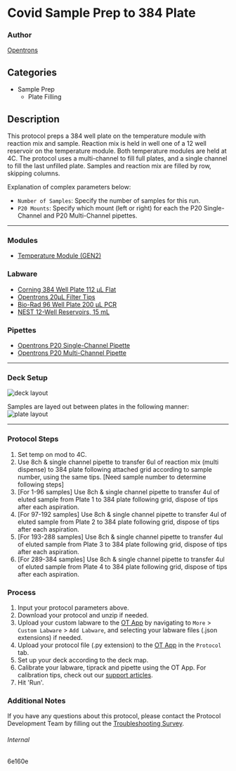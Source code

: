 # Covid Sample Prep to 384 Plate

### Author
[Opentrons](https://opentrons.com/)




## Categories
* Sample Prep
	* Plate Filling

## Description
This protocol preps a 384 well plate on the temperature module with reaction mix and sample. Reaction mix is held in well one of a 12 well reservoir on the temperature module. Both temperature modules are held at 4C. The protocol uses a multi-channel to fill full plates, and a single channel to fill the last unfilled plate. Samples and reaction mix are filled by row, skipping columns.


Explanation of complex parameters below:
* `Number of Samples`: Specify the number of samples for this run.
* `P20 Mounts`: Specify which mount (left or right) for each the P20 Single-Channel and P20 Multi-Channel pipettes.


---

### Modules
* [Temperature Module (GEN2)](https://shop.opentrons.com/collections/hardware-modules/products/tempdeck)

### Labware
* [Corning 384 Well Plate 112 µL Flat](https://labware.opentrons.com/corning_384_wellplate_112ul_flat?category=wellPlate)
* [Opentrons 20µL Filter Tips](https://shop.opentrons.com/opentrons-20ul-filter-tips/)
* [Bio-Rad 96 Well Plate 200 µL PCR](https://labware.opentrons.com/biorad_96_wellplate_200ul_pcr?category=wellPlate)
* [NEST 12-Well Reservoirs, 15 mL](https://shop.opentrons.com/nest-12-well-reservoirs-15-ml/)


### Pipettes
* [Opentrons P20 Single-Channel Pipette](https://shop.opentrons.com/pipettes/)
* [Opentrons P20 Multi-Channel Pipette](https://shop.opentrons.com/pipettes/)


---

### Deck Setup

![deck layout](https://opentrons-protocol-library-website.s3.amazonaws.com/custom-README-images/6e160e/Screen+Shot+2022-03-14+at+10.29.50+AM.png)

Samples are layed out between plates in the following manner:
![plate layout](https://opentrons-protocol-library-website.s3.amazonaws.com/custom-README-images/60feec/Screen+Shot+2022-03-15+at+9.52.19+AM.png)


---

### Protocol Steps
1. Set temp on mod to 4C.
2. Use 8ch & single channel pipette to transfer 6ul of reaction mix (multi dispense) to 384 plate following attached grid according to sample number, using the same tips.
[Need sample number to determine following steps]
3. [For 1-96 samples] Use 8ch & single channel pipette to transfer 4ul of eluted sample from Plate 1 to 384 plate following grid, dispose of tips after each aspiration.
4. [For 97-192 samples] Use 8ch & single channel pipette to transfer 4ul of eluted sample from Plate 2 to 384 plate following grid, dispose of tips after each aspiration.
5. [For 193-288 samples] Use 8ch & single channel pipette to transfer 4ul of eluted sample from Plate 3 to 384 plate following grid, dispose of tips after each aspiration.
6. [For 289-384 samples] Use 8ch & single channel pipette to transfer 4ul of eluted sample from Plate 4 to 384 plate following grid, dispose of tips after each aspiration.

### Process
1. Input your protocol parameters above.
2. Download your protocol and unzip if needed.
3. Upload your custom labware to the [OT App](https://opentrons.com/ot-app) by navigating to `More` > `Custom Labware` > `Add Labware`, and selecting your labware files (.json extensions) if needed.
4. Upload your protocol file (.py extension) to the [OT App](https://opentrons.com/ot-app) in the `Protocol` tab.
5. Set up your deck according to the deck map.
6. Calibrate your labware, tiprack and pipette using the OT App. For calibration tips, check out our [support articles](https://support.opentrons.com/en/collections/1559720-guide-for-getting-started-with-the-ot-2).
7. Hit 'Run'.

### Additional Notes
If you have any questions about this protocol, please contact the Protocol Development Team by filling out the [Troubleshooting Survey](https://protocol-troubleshooting.paperform.co/).

###### Internal
6e160e
